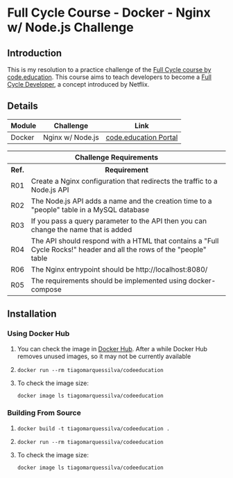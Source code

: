 # Full Cycle Course - Docker - Nginx w/ Node.js Challenge

## Introduction
This is my resolution to a practice challenge of the [Full Cycle course by code.education](https://fullcycle.com.br/). This course aims to teach developers to become a [Full Cycle Developer](https://netflixtechblog.com/full-cycle-developers-at-netflix-a08c31f83249), a concept introduced by Netflix.

## Details

|Module |Challenge          |Link                                                                                                       |
|---    |---                |---                                                                                                        |
|Docker |Nginx w/ Node.js   |[code.education Portal](https://portal.code.education/lms/#/183/163/110/conteudos?projeto=51&fase=249)    |

<table>
    <tr>
        <th colspan="2">Challenge Requirements</th>
    </tr>
    <tr>
        <th>Ref.</th>
        <th>Requirement</th>
    </tr>
    <tr>
        <td>R01</td>
        <td>Create a Nginx configuration that redirects the traffic to a Node.js API</td>
    </tr>
    <tr>
        <td>R02</td>
        <td>The Node.js API adds a name and the creation time to a "people" table in a MySQL database</td>
    </tr>
    <tr>
        <td>R03</td>
        <td>If you pass a query parameter to the API then you can change the name that is added</td>
    </tr>
    <tr>
        <td>R04</td>
        <td>The API should respond with a HTML that contains a "Full Cycle Rocks!" header and all the rows of the "people" table</td>
    </tr>
    <tr>
        <td>R06</td>
        <td>The Nginx entrypoint should be http://localhost:8080/</td>
    </tr>
    <tr>
        <td>R05</td>
        <td>The requirements should be implemented using docker-compose</td>
    </tr>
</table>

## Installation

### Using Docker Hub

1. You can check the image in [Docker Hub](https://hub.docker.com/r/tiagomarquessilva/codeeducation). After a while Docker Hub removes unused images, so it may not be currently available
1. ```docker
   docker run --rm tiagomarquessilva/codeeducation
   ```
1. To check the image size:
   ```docker
   docker image ls tiagomarquessilva/codeeducation
   ```

### Building From Source
1. ```docker
   docker build -t tiagomarquessilva/codeeducation .
   ```
1. ```docker
   docker run --rm tiagomarquessilva/codeeducation
   ```
1. To check the image size:
   ```docker
   docker image ls tiagomarquessilva/codeeducation
   ```
